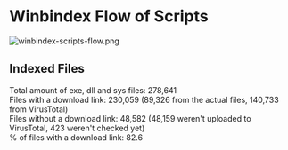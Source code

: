 # Winbindex Flow of Scripts

![winbindex-scripts-flow.png](winbindex-scripts-flow.png)

## Indexed Files

<!--FileStats-->
Total amount of exe, dll and sys files: 278,641  
Files with a download link: 230,059 (89,326 from the actual files, 140,733 from VirusTotal)  
Files without a download link: 48,582 (48,159 weren't uploaded to VirusTotal, 423 weren't checked yet)  
% of files with a download link: 82.6  
<!--/FileStats-->
